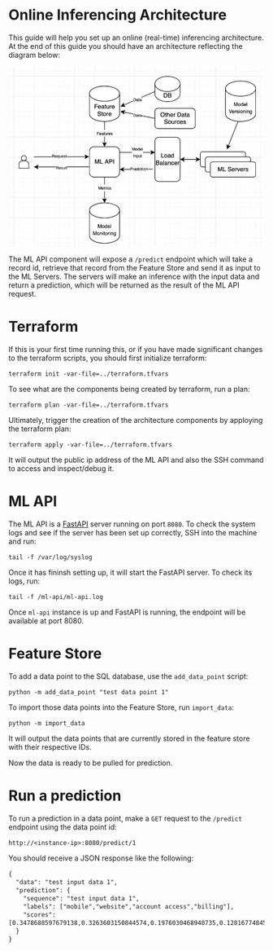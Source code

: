 # Online Inferencing Architecture

This guide will help you set up an online (real-time) inferencing architecture.
At the end of this guide you should have an architecture reflecting the diagram below:

![diagram.png](diagram.png)

The ML API component will expose a `/predict` endpoint which will take a record id,
retrieve that record from the Feature Store and send it as input to the ML Servers.
The servers will make an inference with the input data and return a prediction, which
will be returned as the result of the ML API request.

# Terraform

If this is your first time running this, or if you have made significant changes to
the terraform scripts, you should first initialize terraform:

```shell
terraform init -var-file=../terraform.tfvars
```

To see what are the components being created by terraform, run a plan:
```shell
terraform plan -var-file=../terraform.tfvars
```

Ultimately, trigger the creation of the architecture components by apploying the
terraform plan:

```shell
terraform apply -var-file=../terraform.tfvars
```

It will output the public ip address of the ML API and also the SSH command to access
and inspect/debug it. 

# ML API

The ML API is a [FastAPI](https://fastapi.tiangolo.com/) server running on port `8080`.
To check the system logs and see if the server has been set up correctly, SSH into the
machine and run:
```shell
tail -f /var/log/syslog
```

Once it has fininsh setting up, it will start the FastAPI server. To check its logs, run:
```shell
tail -f /ml-api/ml-api.log
```

Once `ml-api` instance is up and FastAPI is running, the endpoint will be available at port 8080.

# Feature Store

To add a data point to the SQL database, use the `add_data_point` script:
```shell
python -m add_data_point "test data point 1"
```

To import those data points into the Feature Store, run `import_data`:
```shell
python -m import_data
```

It will output the data points that are currently stored in the feature store
with their respective IDs.

Now the data is ready to be pulled for prediction.

# Run a prediction

To run a prediction in a data point, make a `GET` request to the `/predict`
endpoint using the data point id:
```shell
http://<instance-ip>:8080/predict/1
```

You should receive a JSON response like the following:
```shell
{
  "data": "test input data 1",
  "prediction": {
    "sequence": "test input data 1",
    "labels": ["mobile","website","account access","billing"],
    "scores": [0.3478688597679138,0.3263603150844574,0.1976030468940735,0.1281677484512329]
  }
}
```
